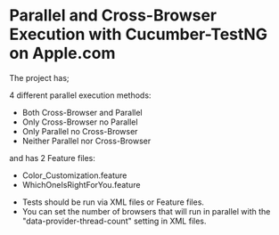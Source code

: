 # Parallel and Cross-Browser Execution with Cucumber-TestNG on Apple.com

The project has;

4 different parallel execution methods:
- Both Cross-Browser and Parallel
- Only Cross-Browser no Parallel
- Only Parallel no Cross-Browser
- Neither Parallel nor Cross-Browser

and has 2 Feature files:
- Color_Customization.feature
- WhichOneIsRightForYou.feature

* Tests should be run via XML files or Feature files.
* You can set the number of browsers that will run in parallel with the "data-provider-thread-count" setting in XML files.
